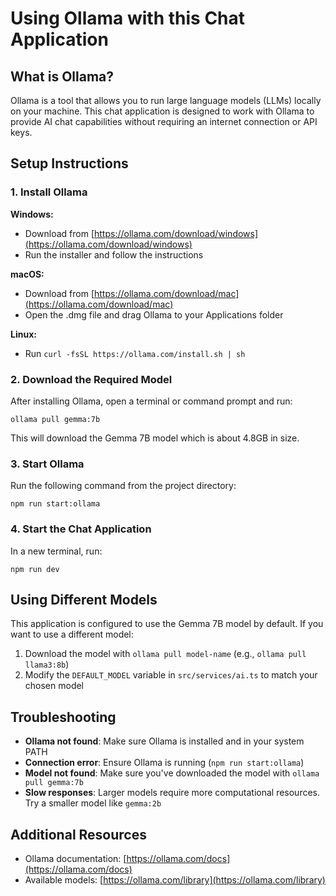 # Using Ollama with this Chat Application

## What is Ollama?

Ollama is a tool that allows you to run large language models (LLMs) locally on your machine. This chat application is designed to work with Ollama to provide AI chat capabilities without requiring an internet connection or API keys.

## Setup Instructions

### 1. Install Ollama

**Windows:**
- Download from [https://ollama.com/download/windows](https://ollama.com/download/windows)
- Run the installer and follow the instructions

**macOS:**
- Download from [https://ollama.com/download/mac](https://ollama.com/download/mac)
- Open the .dmg file and drag Ollama to your Applications folder

**Linux:**
- Run `curl -fsSL https://ollama.com/install.sh | sh`

### 2. Download the Required Model

After installing Ollama, open a terminal or command prompt and run:

```
ollama pull gemma:7b
```

This will download the Gemma 7B model which is about 4.8GB in size.

### 3. Start Ollama

Run the following command from the project directory:

```
npm run start:ollama
```

### 4. Start the Chat Application

In a new terminal, run:

```
npm run dev
```

## Using Different Models

This application is configured to use the Gemma 7B model by default. If you want to use a different model:

1. Download the model with `ollama pull model-name` (e.g., `ollama pull llama3:8b`)
2. Modify the `DEFAULT_MODEL` variable in `src/services/ai.ts` to match your chosen model

## Troubleshooting

- **Ollama not found**: Make sure Ollama is installed and in your system PATH
- **Connection error**: Ensure Ollama is running (`npm run start:ollama`)
- **Model not found**: Make sure you've downloaded the model with `ollama pull gemma:7b`
- **Slow responses**: Larger models require more computational resources. Try a smaller model like `gemma:2b`

## Additional Resources

- Ollama documentation: [https://ollama.com/docs](https://ollama.com/docs)
- Available models: [https://ollama.com/library](https://ollama.com/library)
